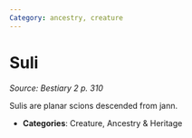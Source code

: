 ```yaml
---
Category: ancestry, creature
---
```

# Suli  
*Source: Bestiary 2 p. 310*  

Sulis are planar scions descended from jann.

- **Categories**: Creature, Ancestry & Heritage